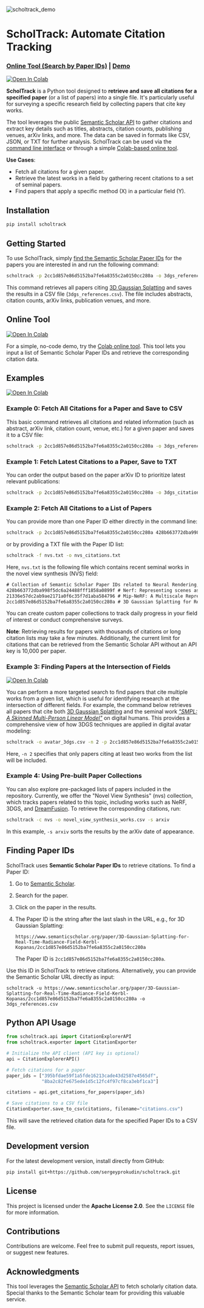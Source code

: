 ![scholtrack_demo](https://github.com/user-attachments/assets/05360671-9674-498f-87b8-682481f2ad7d)


# ScholTrack: Automate Citation Tracking

### [Online Tool (Search by Paper IDs)](https://colab.research.google.com/github/sergeyprokudin/scholtrack/blob/main/colab/ScholTrack_Widget_Demo.ipynb) | [Demo](https://colab.research.google.com/github/sergeyprokudin/scholtrack/blob/main/colab/ScholTrack_3DGS_Demo.ipynb)  
[![Open In Colab](https://colab.research.google.com/assets/colab-badge.svg)](https://colab.research.google.com/github/sergeyprokudin/scholtrack/blob/main/colab/ScholTrack_3DGS_Demo.ipynb)

**ScholTrack** is a Python tool designed to **retrieve and save all citations for a specified paper** (or a list of papers) into a single file. It's particularly useful for surveying a specific research field by collecting papers that cite key works.

The tool leverages the public [Semantic Scholar API](https://www.semanticscholar.org/product/api) to gather citations and extract key details such as titles, abstracts, citation counts, publishing venues, arXiv links, and more. The data can be saved in formats like CSV, JSON, or TXT for further analysis. ScholTrack can be used via the [command line interface](https://colab.research.google.com/github/sergeyprokudin/scholtrack/blob/main/colab/ScholTrack_Command_Line_Demo.ipynb) or through a simple [Colab-based online tool](https://colab.research.google.com/github/sergeyprokudin/scholtrack/blob/main/colab/ScholTrack_Widget_Demo.ipynb).

**Use Cases**: 

- Fetch all citations for a given paper.
- Retrieve the latest works in a field by gathering recent citations to a set of seminal papers.
- Find papers that apply a specific method (X) in a particular field (Y). 


## Installation

```bash
pip install scholtrack
```

## Getting Started

To use ScholTrack, simply [find the Semantic Scholar Paper IDs](https://github.com/sergeyprokudin/scholtrack/blob/main/README.md#finding-paper-ids) for the papers you are interested in and run the following command:

```bash
scholtrack -p 2cc1d857e86d5152ba7fe6a8355c2a0150cc280a -o 3dgs_references.csv
```

This command retrieves all papers citing [3D Gaussian Splatting](https://repo-sam.inria.fr/fungraph/3d-gaussian-splatting/) and saves the results in a CSV file (`3dgs_references.csv`). The file includes abstracts, citation counts, arXiv links, publication venues, and more.

## Online Tool
[![Open In Colab](https://colab.research.google.com/assets/colab-badge.svg)](https://colab.research.google.com/github/sergeyprokudin/scholtrack/blob/main/colab/ScholTrack_Widget_Demo.ipynb)<br> 

For a simple, no-code demo, try the [Colab online tool](https://colab.research.google.com/github/sergeyprokudin/scholtrack/blob/main/colab/ScholTrack_Widget_Demo.ipynb). This tool lets you input a list of Semantic Scholar Paper IDs and retrieve the corresponding citation data.

## Examples
[![Open In Colab](https://colab.research.google.com/assets/colab-badge.svg)](https://colab.research.google.com/github//sergeyprokudin/scholtrack/blob/main/colab/ScholTrack_Command_Line_Demo.ipynb)<br> 


### Example 0: Fetch All Citations for a Paper and Save to CSV

This basic command retrieves all citations and related information (such as abstract, arXiv link, citation count,  venue, etc.) for a given paper and saves it to a CSV file:

```bash
scholtrack -p 2cc1d857e86d5152ba7fe6a8355c2a0150cc280a -o 3dgs_references.csv
```

### Example 1: Fetch Latest Citations to a Paper, Save to TXT

You can order the output based on the paper arXiv ID to prioritize latest relevant publications:

```bash
scholtrack -p 2cc1d857e86d5152ba7fe6a8355c2a0150cc280a -o 3dgs_citations.txt -s arxiv -t txt
```

### Example 2: Fetch All Citations to a List of Papers

You can provide more than one Paper ID either directly in the command line:

```bash
scholtrack -p 2cc1d857e86d5152ba7fe6a8355c2a0150cc280a 428b663772dba998f5dc6a24488fff1858a0899f -o nvs_citations.txt
```

or by providing a TXT file with the Paper ID list:

```bash
scholtrack -f nvs.txt -o nvs_citations.txt
```

Here, `nvs.txt` is the following file which contains recent seminal works in the novel view synthesis (NVS) field:

```txt
# Collection of Semantic Scholar Paper IDs related to Neural Rendering, NeRF, and 3DGS
428b663772dba998f5dc6a24488fff1858a0899f # Nerf: Representing scenes as neural radiance fields for view synthesis 
21336e57dc2ab9ae2171a0f6c35f7d1aba584796 # Mip-NeRF: A Multiscale Representation for Anti-Aliasing Neural Radiance Fields
2cc1d857e86d5152ba7fe6a8355c2a0150cc280a # 3D Gaussian Splatting for Real-Time Radiance Field Rendering
```

You can create custom paper collections to track daily progress in your field of interest or conduct comprehensive surveys.

**Note**: Retrieving results for papers with thousands of citations or long citation lists may take a few minutes. Additionally, the current limit for citations that can be retrieved from the Semantic Scholar API without an API key is 10,000 per paper.


### Example 3: Finding Papers at the Intersection of Fields 
[![Open In Colab](https://colab.research.google.com/assets/colab-badge.svg)](https://colab.research.google.com/github/sergeyprokudin/scholtrack/blob/main/colab/ScholTrack_3DGS_Avatar_Demo.ipynb)<br> 


You can perform a more targeted search to find papers that cite multiple works from a given list, which is useful for identifying research at the intersection of different fields. For example, the command below retrieves all papers that cite both [3D Gaussian Splatting](https://repo-sam.inria.fr/fungraph/3d-gaussian-splatting/) and the seminal work *["SMPL: A Skinned Multi-Person Linear Model"](https://smpl.is.tue.mpg.de/)* on digital humans. This provides a comprehensive view of how 3DGS techniques are applied in digital avatar modeling:

```bash
scholtrack -o avatar_3dgs.csv -n 2 -p 2cc1d857e86d5152ba7fe6a8355c2a0150cc280a 32d3048a4fe4becc7c4638afd05f2354b631cfca
```

Here, `-n 2` specifies that only papers citing at least two works from the list will be included.


### Example 4: Using Pre-built Paper Collections

You can also explore pre-packaged lists of papers included in the repository. Currently, we offer the "Novel View Synthesis" (nvs) collection, which tracks papers related to this topic, including works such as NeRF, 3DGS, and [DreamFusion](https://dreamfusion3d.github.io/). To retrieve the corresponding citations, run:

```bash
scholtrack -c nvs -o novel_view_synthesis_works.csv -s arxiv
```

In this example, `-s arxiv` sorts the results by the arXiv date of appearance.

## Finding Paper IDs

ScholTrack uses **Semantic Scholar Paper IDs** to retrieve citations. To find a Paper ID:

1. Go to [Semantic Scholar](https://www.semanticscholar.org/).
2. Search for the paper.
3. Click on the paper in the results.
4. The Paper ID is the string after the last slash in the URL, e.g., for 3D Gaussian Splatting:

   ```
   https://www.semanticscholar.org/paper/3D-Gaussian-Splatting-for-Real-Time-Radiance-Field-Kerbl-Kopanas/2cc1d857e86d5152ba7fe6a8355c2a0150cc280a
   ```

   The Paper ID is `2cc1d857e86d5152ba7fe6a8355c2a0150cc280a`.

Use this ID in ScholTrack to retrieve citations. Alternatively, you can provide the Semantic Scholar URL directly as input:

```
scholtrack -u https://www.semanticscholar.org/paper/3D-Gaussian-Splatting-for-Real-Time-Radiance-Field-Kerbl-Kopanas/2cc1d857e86d5152ba7fe6a8355c2a0150cc280a -o 3dgs_references.csv
```

## Python API Usage

```python
from scholtrack.api import CitationExplorerAPI
from scholtrack.exporter import CitationExporter

# Initialize the API client (API key is optional)
api = CitationExplorerAPI()

# Fetch citations for a paper
paper_ids = ["395bfdae59f1a5fde16213cade43d2587e4565df",
             "8ba2c82fe675ede1d5c12fc4f97cf8ca3ebf1ca3"]

citations = api.get_citations_for_papers(paper_ids)

# Save citations to a CSV file
CitationExporter.save_to_csv(citations, filename="citations.csv")
```

This will save the retrieved citation data for the specified Paper IDs to a CSV file.

## Development version

For the latest development version, install directly from GitHub:

```bash
pip install git+https://github.com/sergeyprokudin/scholtrack.git
```

## License

This project is licensed under the **Apache License 2.0**. See the `LICENSE` file for more information.

## Contributions

Contributions are welcome. Feel free to submit pull requests, report issues, or suggest new features.

## Acknowledgments

This tool leverages the [Semantic Scholar API](https://www.semanticscholar.org/product/api) to fetch scholarly citation data. Special thanks to the Semantic Scholar team for providing this valuable service.
